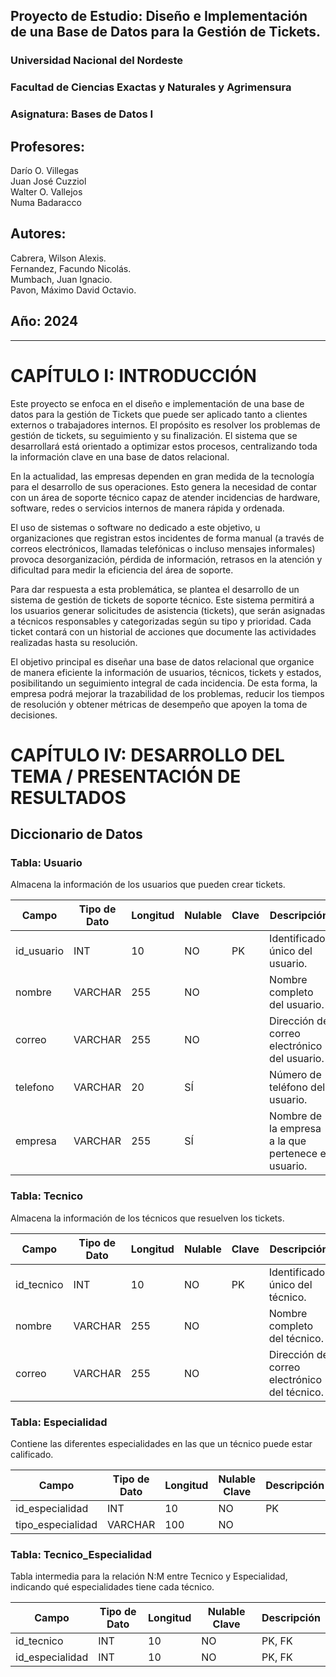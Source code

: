 ## Proyecto de Estudio: Diseño e Implementación de una Base de Datos para la Gestión de Tickets.  
### Universidad Nacional del Nordeste  
### Facultad de Ciencias Exactas y Naturales y Agrimensura

### Asignatura: Bases de Datos I  
## Profesores:  
Darío O. Villegas    
Juan José Cuzziol    
Walter O. Vallejos    
Numa Badaracco

## Autores:  
Cabrera, Wilson Alexis.    
Fernandez, Facundo Nicolás.    
Mumbach, Juan Ignacio.    
Pavon, Máximo David Octavio.

## Año: 2024

- - -  

# CAPÍTULO I: INTRODUCCIÓN

Este proyecto se enfoca en el diseño e implementación de una base de datos para la gestión de Tickets que puede ser aplicado tanto a clientes externos o trabajadores internos. El propósito es resolver los problemas de gestión de tickets, su seguimiento y su finalización. El sistema que se desarrollará está orientado a optimizar estos procesos, centralizando toda la información clave en una base de datos relacional.

En la actualidad, las empresas dependen en gran medida de la tecnología para el desarrollo de sus operaciones. Esto genera la necesidad de contar con un área de soporte técnico capaz de atender incidencias de hardware, software, redes o servicios internos de manera rápida y ordenada.

El uso de sistemas o software no dedicado a este objetivo, u organizaciones que registran estos incidentes de forma manual (a través de correos electrónicos, llamadas telefónicas o incluso mensajes informales) provoca desorganización, pérdida de información, retrasos en la atención y dificultad para medir la eficiencia del área de soporte.

Para dar respuesta a esta problemática, se plantea el desarrollo de un sistema de gestión de tickets de soporte técnico. Este sistema permitirá a los usuarios generar solicitudes de asistencia (tickets), que serán asignadas a técnicos responsables y categorizadas según su tipo y prioridad. Cada ticket contará con un historial de acciones que documente las actividades realizadas hasta su resolución.

El objetivo principal es diseñar una base de datos relacional que organice de manera eficiente la información de usuarios, técnicos, tickets y estados, posibilitando un seguimiento integral de cada incidencia. De esta forma, la empresa podrá mejorar la trazabilidad de los problemas, reducir los tiempos de resolución y obtener métricas de desempeño que apoyen la toma de decisiones.

# CAPÍTULO IV: DESARROLLO DEL TEMA / PRESENTACIÓN DE RESULTADOS

## Diccionario de Datos

### Tabla: Usuario
Almacena la información de los usuarios que pueden crear tickets.

| Campo | Tipo de Dato | Longitud | Nulable | Clave | Descripción |
|-------|--------------|----------|----------|-------|-------------|
| id_usuario | INT| 10 | NO | PK | Identificador único del usuario. |
| nombre | VARCHAR | 255 | NO | | Nombre completo del usuario. |
| correo | VARCHAR | 255 | NO | | Dirección de correo electrónico del usuario. |
| telefono | VARCHAR | 20 | SÍ | | Número de teléfono del usuario. |
| empresa | VARCHAR | 255 | SÍ | | Nombre de la empresa a la que pertenece el usuario. |

### Tabla: Tecnico
Almacena la información de los técnicos que resuelven los tickets.

| Campo	| Tipo de Dato | Longitud | Nulable | Clave | Descripción |
| --- | --- | --- | --- | --- | --- |
| id_tecnico | INT | 10 | NO | PK | Identificador único del técnico. |
| nombre | VARCHAR | 255 | NO | | Nombre completo del técnico. |
| correo | VARCHAR | 255 | NO | | Dirección de correo electrónico del técnico. |


### Tabla: Especialidad
Contiene las diferentes especialidades en las que un técnico puede estar calificado.

| Campo | Tipo de Dato |	Longitud |	Nulable	Clave |	Descripción |
| --- | --- | --- | --- | --- |
| id_especialidad | INT | 10 | NO | PK | Identificador único de la especialidad. |
| tipo_especialidad | VARCHAR | 100 | NO | | Nombre o descripción de la especialidad. |


### Tabla: Tecnico_Especialidad
Tabla intermedia para la relación N:M entre Tecnico y Especialidad, indicando qué especialidades tiene cada técnico.

| Campo	| Tipo de Dato |	Longitud |	Nulable	Clave |	Descripción |
| --- | --- | --- | --- | --- |
| id_tecnico | INT | 10 | NO | PK, FK | Identificador del técnico (clave foránea de Tecnico). |
| id_especialidad | INT | 10 | NO | PK, FK | Identificador de la especialidad (clave foránea de Especialidad). |







